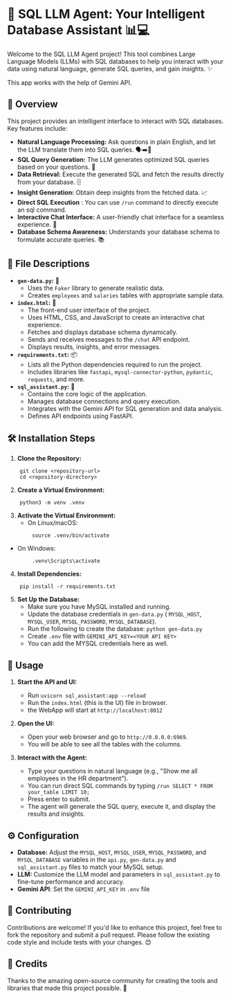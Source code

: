 # 🤖 SQL LLM Agent: Your Intelligent Database Assistant 📊💻

Welcome to the SQL LLM Agent project! This tool combines Large Language Models (LLMs) with SQL databases to help you interact with your data using natural language, generate SQL queries, and gain insights. ✨

This app works with the help of Gemini API.
## 🌟 Overview

This project provides an intelligent interface to interact with SQL databases. Key features include:

-   **Natural Language Processing:** Ask questions in plain English, and let the LLM translate them into SQL queries. 🗣️➡️🔣
-   **SQL Query Generation:** The LLM generates optimized SQL queries based on your questions. 🧠
-   **Data Retrieval:** Execute the generated SQL and fetch the results directly from your database. 🗄️
-   **Insight Generation:** Obtain deep insights from the fetched data. 📈
- **Direct SQL Execution** : You can use `/run` command to directly execute an sql command. 
-   **Interactive Chat Interface:** A user-friendly chat interface for a seamless experience. 💬
-   **Database Schema Awareness:** Understands your database schema to formulate accurate queries. 📚

## 📁 File Descriptions

-   **`gen-data.py`:** 🔄
    -   Uses the `Faker` library to generate realistic data.
    -   Creates `employees` and `salaries` tables with appropriate sample data.
-   **`index.html`:** 🎨
    -   The front-end user interface of the project.
    -   Uses HTML, CSS, and JavaScript to create an interactive chat experience.
    -   Fetches and displays database schema dynamically.
    -   Sends and receives messages to the `/chat` API endpoint.
    -   Displays results, insights, and error messages.
-   **`requirements.txt`:** 📦
    -   Lists all the Python dependencies required to run the project.
    -   Includes libraries like `fastapi`, `mysql-connector-python`, `pydantic`, `requests`, and more.
-   **`sql_assistant.py`:** 🚀
    -   Contains the core logic of the application.
    -   Manages database connections and query execution.
    -   Integrates with the Gemini API for SQL generation and data analysis.
    -   Defines API endpoints using FastAPI.
    

    


## 🛠️ Installation Steps

1.  **Clone the Repository:**
```
    git clone <repository-url>
    cd <repository-directory>
```
2.  **Create a Virtual Environment:**
```
    python3 -m venv .venv
```
3.  **Activate the Virtual Environment:**
    -   On Linux/macOS:
```
        source .venv/bin/activate     
```
-   On Windows:
```
        .venv\Scripts\activate     
```
4.  **Install Dependencies:**
```
    pip install -r requirements.txt 
```
5.  **Set Up the Database:**
    -   Make sure you have MySQL installed and running.
    -   Update the database credentials in `gen-data.py` ( `MYSQL_HOST`, `MYSQL_USER`, `MYSQL_PASSWORD`, `MYSQL_DATABASE`).
    - Run the following to create the database: `python gen-data.py`
    - Create `.env` file with `GEMINI_API_KEY=<YOUR API KEY>`
    - You can add the MYSQL credentials here as well.

## 🚀 Usage

1.  **Start the API and UI:**
    - Run `uvicorn sql_assistant:app --reload`
    - Run the `index.html` (this is the UI) file in browser.
    - the WebApp will start at `http://localhost:8012`

2.  **Open the UI:**
    -   Open your web browser and go to `http://0.0.0.0:6969`.
    - You will be able to see all the tables with the columns.

3.  **Interact with the Agent:**
    -   Type your questions in natural language (e.g., "Show me all employees in the HR department").
    - You can run direct SQL commands by typing `/run SELECT * FROM your_table LIMIT 10;`
    - Press enter to submit.
    -   The agent will generate the SQL query, execute it, and display the results and insights.

## ⚙️ Configuration

-   **Database:** Adjust the `MYSQL_HOST`, `MYSQL_USER`, `MYSQL_PASSWORD`, and `MYSQL_DATABASE` variables in the `api.py`, `gen-data.py` and `sql_assistant.py` files to match your MySQL setup.
-   **LLM:** Customize the LLM model and parameters in `sql_assistant.py` to fine-tune performance and accuracy.
-   **Gemini API**: Set the `GEMINI_API_KEY` in `.env` file

## 🤝 Contributing

Contributions are welcome! If you'd like to enhance this project, feel free to fork the repository and submit a pull request. Please follow the existing code style and include tests with your changes. 😊

## 👏 Credits

Thanks to the amazing open-source community for creating the tools and libraries that made this project possible. 🙌